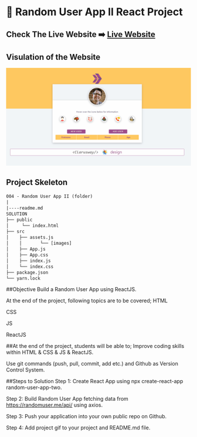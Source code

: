 # 🚀 Random User App II React Project

## Check The Live Website ➡️ [Live Website](mirayengin-randomuserapp2-react.netlify.app/)

## Visulation of the Website

![image](./AnimationUserApp2.gif)

## Project Skeleton

```
004 - Random User App II (folder)
|
|----readme.md         
SOLUTION
├── public
│     └── index.html
├── src
│    ├── assets.js
│    │       └── [images]
│    ├── App.js
│    ├── App.css
│    ├── index.js
│    └── index.css
├── package.json
└── yarn.lock
```

##Objective
Build a Random User App using ReactJS.

At the end of the project, following topics are to be covered;
HTML

CSS

JS

ReactJS

##At the end of the project, students will be able to;
Improve coding skills within HTML & CSS & JS & ReactJS.

Use git commands (push, pull, commit, add etc.) and Github as Version Control System.

##Steps to Solution
Step 1: Create React App using npx create-react-app random-user-app-two.

Step 2: Build Random User App fetching data from https://randomuser.me/api/ using axios.

Step 3: Push your application into your own public repo on Github.

Step 4: Add project gif to your project and README.md file.
